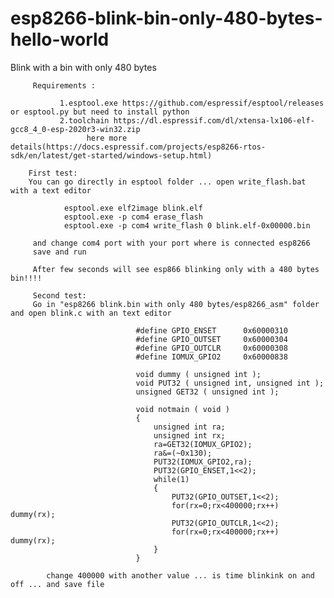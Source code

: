 # esp8266-blink-bin-only-480-bytes-hello-world
Blink with a bin with only 480 bytes

         Requirements :

               1.esptool.exe https://github.com/espressif/esptool/releases or esptool.py but need to install python 
               2.toolchain https://dl.espressif.com/dl/xtensa-lx106-elf-gcc8_4_0-esp-2020r3-win32.zip 
                     here more details(https://docs.espressif.com/projects/esp8266-rtos-sdk/en/latest/get-started/windows-setup.html)
  
        First test:
        You can go directly in esptool folder ... open write_flash.bat with a text editor
  
                esptool.exe elf2image blink.elf
                esptool.exe -p com4 erase_flash
                esptool.exe -p com4 write_flash 0 blink.elf-0x00000.bin
                
         and change com4 port with your port where is connected esp8266
         save and run
         
         After few seconds will see esp866 blinking only with a 480 bytes bin!!!!
         
         Second test:
         Go in "esp8266 blink.bin with only 480 bytes/esp8266_asm" folder and open blink.c with an text editor
         
                                #define GPIO_ENSET      0x60000310
                                #define GPIO_OUTSET     0x60000304
                                #define GPIO_OUTCLR     0x60000308
                                #define IOMUX_GPIO2     0x60000838

                                void dummy ( unsigned int );
                                void PUT32 ( unsigned int, unsigned int );
                                unsigned GET32 ( unsigned int );

                                void notmain ( void )
                                {
                                    unsigned int ra;
                                    unsigned int rx;
                                    ra=GET32(IOMUX_GPIO2);
                                    ra&=(~0x130);
                                    PUT32(IOMUX_GPIO2,ra);
                                    PUT32(GPIO_ENSET,1<<2);
                                    while(1)
                                    {
                                        PUT32(GPIO_OUTSET,1<<2);
                                        for(rx=0;rx<400000;rx++) dummy(rx);
                                        PUT32(GPIO_OUTCLR,1<<2);
                                        for(rx=0;rx<400000;rx++) dummy(rx);
                                    }
                                }
                                
            change 400000 with another value ... is time blinkink on and off ... and save file
            
            
         
         

  
  
